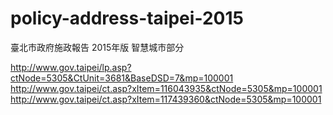 # policy-address-taipei-2015
臺北市政府施政報告 2015年版 智慧城市部分

http://www.gov.taipei/lp.asp?ctNode=5305&CtUnit=3681&BaseDSD=7&mp=100001
http://www.gov.taipei/ct.asp?xItem=116043935&ctNode=5305&mp=100001
http://www.gov.taipei/ct.asp?xItem=117439360&ctNode=5305&mp=100001
